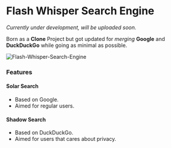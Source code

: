 
# Flash Whisper Search Engine

*Currently under development, will be uploaded soon.*

Born as a **Clone** Project but got updated for *merging* **Google** and **DuckDuckGo** while going as minimal as possible.

![Flash-Whisper-Search-Engine](https://user-images.githubusercontent.com/59540565/174643306-6f92161a-e78c-412c-ad73-f34885a793a4.png)

### Features

#### Solar Search

 - Based on Google.  
 - Aimed for regular users.

#### Shadow Search

 - Based on DuckDuckGo. 
 - Aimed for users that cares about privacy.



